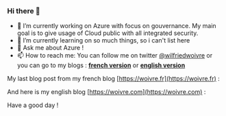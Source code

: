 ### Hi there 👋

- 🔭 I’m currently working on Azure with focus on gouvernance. My main goal is to give usage of Cloud public with all integrated security.
- 🌱 I’m currently learning on so much things, so i can't list here
- 💬 Ask me about Azure !
- 📫 How to reach me: You can follow me on twitter [@wilfriedwoivre](https://twitter.com/wilfriedwoivre) or you can go to my blogs : **[french version](https://woivre.fr)** or **[english version](https://woivre.com)**

My last blog post from my french blog [https://woivre.fr](https://woivre.fr) :

<!-- FRENCH-BLOG-POST-LIST:START -->
<!-- FRENCH-BLOG-POST-LIST:END -->

And here is my english blog [https://woivre.com](https://woivre.com) :

<!-- ENGLISH-BLOG-POST-LIST:START -->
<!-- ENGLISH-BLOG-POST-LIST:END -->

Have a good day !